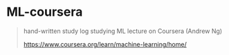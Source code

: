 # ML-coursera
> hand-written study log studying ML lecture on Coursera (Andrew Ng)
> 
> https://www.coursera.org/learn/machine-learning/home/
